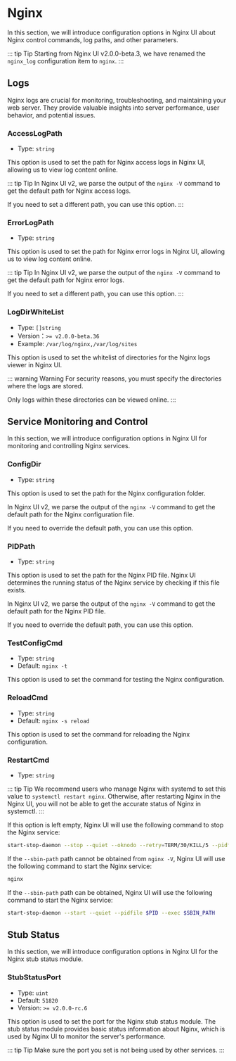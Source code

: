# Nginx

In this section, we will introduce configuration options in Nginx UI about Nginx control commands, log paths, and other parameters.

::: tip Tip
Starting from Nginx UI v2.0.0-beta.3, we have renamed the `nginx_log` configuration item to `nginx`.
:::

## Logs
Nginx logs are crucial for monitoring, troubleshooting, and maintaining your web server. They provide valuable insights into server performance, user behavior, and potential issues.

### AccessLogPath

- Type: `string`

This option is used to set the path for Nginx access logs in Nginx UI, allowing us to view log content online.

::: tip Tip
In Nginx UI v2, we parse the output of the `nginx -V` command to get the default path for Nginx access logs.

If you need to set a different path, you can use this option.
:::

### ErrorLogPath

- Type: `string`

This option is used to set the path for Nginx error logs in Nginx UI, allowing us to view log content online.

::: tip Tip
In Nginx UI v2, we parse the output of the `nginx -V` command to get the default path for Nginx error logs.

If you need to set a different path, you can use this option.
:::

### LogDirWhiteList

- Type: `[]string`
- Version：`>= v2.0.0-beta.36`
- Example: `/var/log/nginx,/var/log/sites`

This option is used to set the whitelist of directories for the Nginx logs viewer in Nginx UI.

::: warning Warning
For security reasons, you must specify the directories where the logs are stored. 

Only logs within these directories can be viewed online.
:::

## Service Monitoring and Control

In this section, we will introduce configuration options in Nginx UI for monitoring and controlling Nginx services.

### ConfigDir
- Type: `string`

This option is used to set the path for the Nginx configuration folder.

In Nginx UI v2, we parse the output of the `nginx -V` command to get the default path for the Nginx configuration file.

If you need to override the default path, you can use this option.

### PIDPath
- Type: `string`

This option is used to set the path for the Nginx PID file. Nginx UI determines the running status of the Nginx service by checking if this file exists.

In Nginx UI v2, we parse the output of the `nginx -V` command to get the default path for the Nginx PID file.

If you need to override the default path, you can use this option.

### TestConfigCmd
- Type: `string`
- Default: `nginx -t`

This option is used to set the command for testing the Nginx configuration.

### ReloadCmd
- Type: `string`
- Default: `nginx -s reload`

This option is used to set the command for reloading the Nginx configuration.

### RestartCmd
- Type: `string`

::: tip Tip
We recommend users who manage Nginx with systemd to set this value to `systemctl restart nginx`.
Otherwise, after restarting Nginx in the Nginx UI, you will not be able to get the accurate status of Nginx in systemctl.
:::

If this option is left empty, Nginx UI will use the following command to stop the Nginx service:

```bash
start-stop-daemon --stop --quiet --oknodo --retry=TERM/30/KILL/5 --pidfile $PID
```

If the `--sbin-path` path cannot be obtained from `nginx -V`, Nginx UI will use the following command to start the Nginx service:

```bash
nginx
```



If the `--sbin-path` path can be obtained, Nginx UI will use the following command to start the Nginx service:

```bash
start-stop-daemon --start --quiet --pidfile $PID --exec $SBIN_PATH
```

## Stub Status

In this section, we will introduce configuration options in Nginx UI for the Nginx stub status module.

### StubStatusPort
- Type: `uint`
- Default: `51820`
- Version: `>= v2.0.0-rc.6`

This option is used to set the port for the Nginx stub status module. The stub status module provides basic status information about Nginx, which is used by Nginx UI to monitor the server's performance.

::: tip Tip
Make sure the port you set is not being used by other services.
:::
